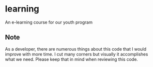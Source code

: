 # learning
An e-learning course for our youth program

## Note
As a developer, there are numerous things about this code that I would improve with more time. I cut many corners but visually it accomplishes what we need. Please keep that in mind when reviewing this code.
